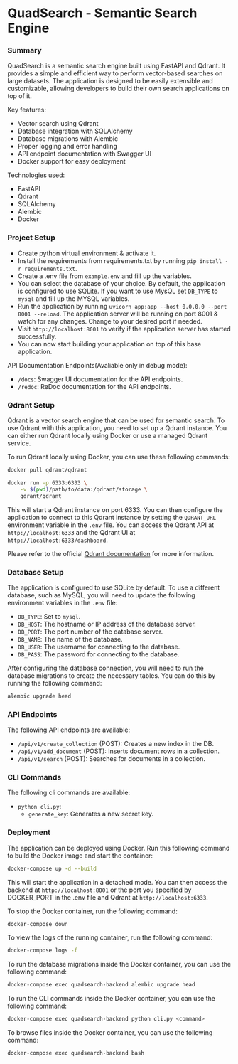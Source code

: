 # QuadSearch - Semantic Search Engine

### Summary

QuadSearch is a semantic search engine built using FastAPI and Qdrant. It provides a simple and efficient way to perform vector-based searches on large datasets. The application is designed to be easily extensible and customizable, allowing developers to build their own search applications on top of it.

Key features:

- Vector search using Qdrant
- Database integration with SQLAlchemy
- Database migrations with Alembic
- Proper logging and error handling
- API endpoint documentation with Swagger UI
- Docker support for easy deployment

Technologies used:

- FastAPI
- Qdrant
- SQLAlchemy
- Alembic
- Docker

### Project Setup

- Create python virtual environment & activate it.
- Install the requirements from requirements.txt by running `pip install -r requirements.txt`.
- Create a .env file from `example.env` and fill up the variables.
- You can select the database of your choice. By default, the application is configured to use SQLite. If you want to use MysQL set `DB_TYPE` to `mysql` and fill up the MYSQL variables.
- Run the application by running `uvicorn app:app --host 0.0.0.0 --port 8001 --reload`. The application server will be running on port 8001 & watch for any changes. Change to your desired port if needed.
- Visit `http://localhost:8001` to verify if the application server has started successfully.
- You can now start building your application on top of this base application.

API Documentation Endpoints(Avaliable only in debug mode):

- `/docs`: Swagger UI documentation for the API endpoints.
- `/redoc`: ReDoc documentation for the API endpoints.

### Qdrant Setup

Qdrant is a vector search engine that can be used for semantic search. To use Qdrant with this application, you need to set up a Qdrant instance. You can either run Qdrant locally using Docker or use a managed Qdrant service.

To run Qdrant locally using Docker, you can use these following commands:

```bash
docker pull qdrant/qdrant
```

```bash
docker run -p 6333:6333 \
    -v $(pwd)/path/to/data:/qdrant/storage \
    qdrant/qdrant
```

This will start a Qdrant instance on port 6333. You can then configure the application to connect to this Qdrant instance by setting the `QDRANT_URL` environment variable in the `.env` file.
You can access the Qdrant API at `http://localhost:6333` and the Qdrant UI at `http://localhost:6333/dashboard`.

Please refer to the official [Qdrant documentation](https://qdrant.tech/documentation/guides/installation/#docker-compose) for more information.

### Database Setup

The application is configured to use SQLite by default. To use a different database, such as MySQL, you will need to update the following environment variables in the `.env` file:

- `DB_TYPE`: Set to `mysql`.
- `DB_HOST`: The hostname or IP address of the database server.
- `DB_PORT`: The port number of the database server.
- `DB_NAME`: The name of the database.
- `DB_USER`: The username for connecting to the database.
- `DB_PASS`: The password for connecting to the database.

After configuring the database connection, you will need to run the database migrations to create the necessary tables. You can do this by running the following command:

```bash
alembic upgrade head
```

### API Endpoints

The following API endpoints are available:

- `/api/v1/create_collection` (POST): Creates a new index in the DB.
- `/api/v1/add_document` (POST): Inserts document rows in a collection.
- `/api/v1/search` (POST): Searches for documents in a collection.

### CLI Commands

The following cli commands are available:

- `python cli.py`:
  - `generate_key`: Generates a new secret key.

### Deployment

The application can be deployed using Docker. Run this following command to build the Docker image and start the container:

```bash
docker-compose up -d --build
```

This will start the application in a detached mode. You can then access the backend at `http://localhost:8001` or the port you specified by DOCKER_PORT in the .env file and Qdrant at `http://localhost:6333`.

To stop the Docker container, run the following command:

```bash
docker-compose down
```

To view the logs of the running container, run the following command:

```bash
docker-compose logs -f
```

To run the database migrations inside the Docker container, you can use the following command:

```bash
docker-compose exec quadsearch-backend alembic upgrade head
```

To run the CLI commands inside the Docker container, you can use the following command:

```bash
docker-compose exec quadsearch-backend python cli.py <command>
```

To browse files inside the Docker container, you can use the following command:

```bash
docker-compose exec quadsearch-backend bash
```
